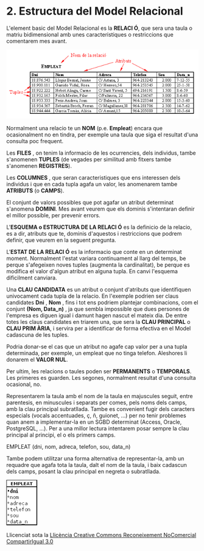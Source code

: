# 2. Estructura del Model Relacional



L'element basic del Model Relacional es la **RELACI Ó**, que sera una taula o
matriu bidimensional amb unes caracteristiques o restriccions que comentarem
mes avant.

![](T3_2_1_2.png)





Normalment una relacio te un **NOM** (p.e. **Empleat**) encara que
ocasionalment no en tindra, per exemple una taula que siga el resultat d'una
consulta poc frequent.



Les **FILES** , on tenim la informacio de les ocurrencies, dels individus,
tambe s'anomenen **TUPLES** (de vegades per similitud amb fitxers tambe
s'anomenen **REGISTRES**).



Les **COLUMNES** , que seran caracteristiques que ens interessen dels
individus i que en cada tupla agafa un valor, les anomenarem tambe
**ATRIBUTS** (o **CAMPS**).



El conjunt de valors possibles que pot agafar un atribut determinat s'anomena
**DOMINI**. Mes avant veurem que els dominis s'intentaran definir el millor
possible, per prevenir errors.



L'**ESQUEMA o ESTRUCTURA DE LA RELACI Ó** es la definicio de la relacio, es a
dir, atributs que te, dominis d'aquestos i restriccions que podrem definir,
que veurem en la seguent pregunta.



L'**ESTAT DE LA RELACI Ó** es la informacio que conte en un determinat moment.
Normalment l'estat variara continuament al llarg del temps, be perque
s'afegeixen noves tuples (augmenta la cardinalitat), be perque es modifica el
valor d'algun atribut en alguna tupla. En canvi l'esquema dificilment
canviara.



Una **CLAU CANDIDATA** es un atribut o conjunt d'atributs que identifiquen
univocament cada tupla de la relacio. En l'exemple podrien ser claus
candidates **Dni** , **Nom** , fins i tot ens podriem plantejar combinacions,
com el conjunt **(Nom, Data_n)** , ja que sembla impossible que dues persones
de l'empresa es diguen igual i damunt hagen nascut el mateix dia. De entre
totes les claus candidates en triarem una, que sera la **CLAU PRINCIPAL** o
**CLAU PRIM ÀRIA**, i servira per a identificar de forma efectiva en el Model
cadascuna de les tuples.



Podria donar-se el cas que un atribut no agafe cap valor per a una tupla
determinada, per exemple, un empleat que no tinga telefon. Aleshores li
donarem el **VALOR NUL**.



Per ultim, les relacions o taules poden ser **PERMANENTS** o **TEMPORALS**.
Les primeres es guarden. Les segones, normalment resultat d'una consulta
ocasional, no.



Representarem la taula amb el nom de la taula en majuscules seguit, entre
parentesis, en minuscules i separats per comes, pels noms dels camps, amb la
clau principal subratllada. Tambe es convenient fugir dels caracters especials
(vocals accentuades, ç, ñ, guionet, ...) per no tenir problemes quan anem a
implementar-la en un SGBD determinat (Access, Oracle, PostgreSQL, ...). Per a
una millor lectura intentarem posar sempre la clau principal al principi, el o
els primers camps.

EMPLEAT (dni, nom, adreca, telefon, sou, data_n)

Tambe podem utilitzar una forma alternativa de representar-la, amb un requadre
que agafa tota la taula, dalt el nom de la taula, i baix cadascun dels camps,
posant la clau principal en negreta o subratllada.

![](T3_2_2.png)



Llicenciat sota la  [Llicència Creative Commons Reconeixement NoComercial
CompartirIgual 3.0](http://creativecommons.org/licenses/by-nc-sa/3.0/)

